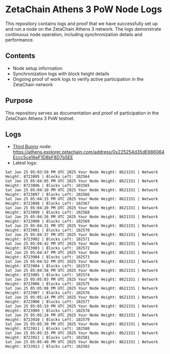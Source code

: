 # ZetaChain Athens 3 PoW Node Logs
This repository contains logs and proof that we have successfully set up and run a node on the ZetaChain Athens 3 network. The logs demonstrate continuous node operation, including synchronization details and performance.

## Contents
- Node setup information
- Synchronization logs with block height details
- Ongoing proof of work logs to verify active participation in the ZetaChain network

## Purpose
This repository serves as documentation and proof of participation in the ZetaChain Athens 3 PoW testnet.

## Logs

- [Third Bunny](https://thirdbunny.xyz/) node: https://athens.explorer.zetachain.com/address/0x225254d35dE666064Eccc5ce16eF1D8bF8D7b5EE
- Latest logs:
```
Sat Jan 25 05:03:59 PM UTC 2025 Your Node Height: 8621331 | Network Height: 8723895 | Blocks Left: 102564
Sat Jan 25 05:04:05 PM UTC 2025 Your Node Height: 8621331 | Network Height: 8723896 | Blocks Left: 102565
Sat Jan 25 05:04:10 PM UTC 2025 Your Node Height: 8621331 | Network Height: 8723897 | Blocks Left: 102566
Sat Jan 25 05:04:15 PM UTC 2025 Your Node Height: 8621331 | Network Height: 8723898 | Blocks Left: 102567
Sat Jan 25 05:04:20 PM UTC 2025 Your Node Height: 8621331 | Network Height: 8723899 | Blocks Left: 102568
Sat Jan 25 05:04:26 PM UTC 2025 Your Node Height: 8621331 | Network Height: 8723900 | Blocks Left: 102569
Sat Jan 25 05:04:31 PM UTC 2025 Your Node Height: 8621331 | Network Height: 8723901 | Blocks Left: 102570
Sat Jan 25 05:04:37 PM UTC 2025 Your Node Height: 8621331 | Network Height: 8723902 | Blocks Left: 102571
Sat Jan 25 05:04:42 PM UTC 2025 Your Node Height: 8621331 | Network Height: 8723903 | Blocks Left: 102572
Sat Jan 25 05:04:47 PM UTC 2025 Your Node Height: 8621331 | Network Height: 8723904 | Blocks Left: 102573
Sat Jan 25 05:04:52 PM UTC 2025 Your Node Height: 8621331 | Network Height: 8723904 | Blocks Left: 102573
Sat Jan 25 05:04:58 PM UTC 2025 Your Node Height: 8621331 | Network Height: 8723905 | Blocks Left: 102574
Sat Jan 25 05:05:03 PM UTC 2025 Your Node Height: 8621331 | Network Height: 8723906 | Blocks Left: 102575
Sat Jan 25 05:05:08 PM UTC 2025 Your Node Height: 8621331 | Network Height: 8723907 | Blocks Left: 102576
Sat Jan 25 05:05:14 PM UTC 2025 Your Node Height: 8621331 | Network Height: 8723908 | Blocks Left: 102577
Sat Jan 25 05:05:19 PM UTC 2025 Your Node Height: 8621331 | Network Height: 8723909 | Blocks Left: 102578
Sat Jan 25 05:05:24 PM UTC 2025 Your Node Height: 8621331 | Network Height: 8723910 | Blocks Left: 102579
Sat Jan 25 05:05:30 PM UTC 2025 Your Node Height: 8621331 | Network Height: 8723911 | Blocks Left: 102580
Sat Jan 25 05:05:35 PM UTC 2025 Your Node Height: 8621331 | Network Height: 8723912 | Blocks Left: 102581
Sat Jan 25 05:05:40 PM UTC 2025 Your Node Height: 8621331 | Network Height: 8723913 | Blocks Left: 102582
```
